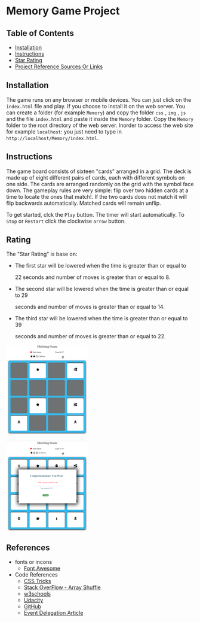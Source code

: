 # Memory Game Project

## Table of Contents

* [Installation](#Installation)
* [Instructions](#instructions)
* [Star Rating](#rating)
* [Project Reference Sources Or Links](#references)


## Installation

The game runs on any browser or mobile devices. You can just click on the `index.html` file and play. If you choose to install it on the web server. You can
create a folder (for example `Memory`) and copy the folder `css` , `img` , `js` and the file `index.html` and paste it inside the `Memory` folder. Copy the `Memory` folder to the root directory of the web server. Inorder to access the web site for example `localhost`: you just need to type in `http://localhost/Memory/index.html`.


## Instructions

The game board consists of sixteen "cards" arranged in a grid. The deck is made up of eight different pairs of cards, each with different symbols on one side. The cards are arranged randomly on the grid with the symbol face down. The gameplay rules are very simple: flip over two hidden cards at a time to locate the ones that match!. If the two cards does not match it will flip backwards automatically.
Matched cards will remain unflip.

To get started, clck the `Play` button. The timer will start automatically. To `Stop` or `Restart` click the clockwise `arrow` button.


## Rating

The "Star Rating" is base on:

* The first star will be lowered when the time is greater than or equal to 

  22 seconds and number of moves is greater than or equal to 8.

* The second star will be lowered when the time is greater than or equal to  29 

  seconds and  number of moves is greater than or equal to 14.

* The third star will be lowered when the time is greater than or equal to 39 

  seconds and number of moves is greater than or equal to 22.


<img src="img/memory.png"
     alt="Memory Game"
     style=" margin-right: 10px;" />

<img src="img/memory2.png"
     alt="Memory Game finish"
     style="margin-right: 10px;" />     


## References

* fonts or incons
    * [Font Awesome](https://fontawesome.com/?from=io)
* Code References
    * [CSS Tricks](https://fontawesome.com/?from=io)
    * [Stack OverFlow - Array Shuffle](https://stackoverflow.com/questions/6274339/how-can-i-shuffle-an-array/6274398)
    * [w3schools](https://www.w3schools.com)
    * [Udacity](https://www.udacity.com/)
    * [GitHub](https://github.com/)
    * [Event Delegation Article](https://javascript.info/event-delegation)

    